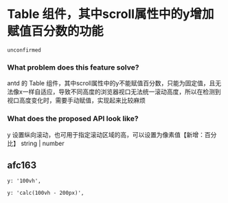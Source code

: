 # Table 组件，其中scroll属性中的y增加赋值百分数的功能

`unconfirmed`

### What problem does this feature solve?

antd 的 Table 组件，其中scroll属性中的y不能赋值百分数，只能为固定值，且无法像x一样自适应，导致不同高度的浏览器视口无法统一滚动高度，所以在检测到视口高度变化时，需要手动赋值，实现起来比较麻烦

### What does the proposed API look like?

y 设置纵向滚动，也可用于指定滚动区域的高，可以设置为像素值【新增：百分比】 string | number

<!-- generated by ant-design-issue-helper. DO NOT REMOVE -->

## afc163

```
y: '100vh',
```

```
y: 'calc(100vh - 200px)',
```
